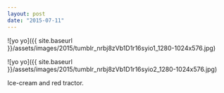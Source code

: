 ```yaml
---
layout: post
date: "2015-07-11"
---
```


![yo yo]({{ site.baseurl }}/assets/images/2015/tumblr_nrbj8zVb1D1r16syio1_1280-1024x576.jpg)

![yo yo]({{ site.baseurl }}/assets/images/2015/tumblr_nrbj8zVb1D1r16syio2_1280-1024x576.jpg)

Ice-cream and red tractor.
